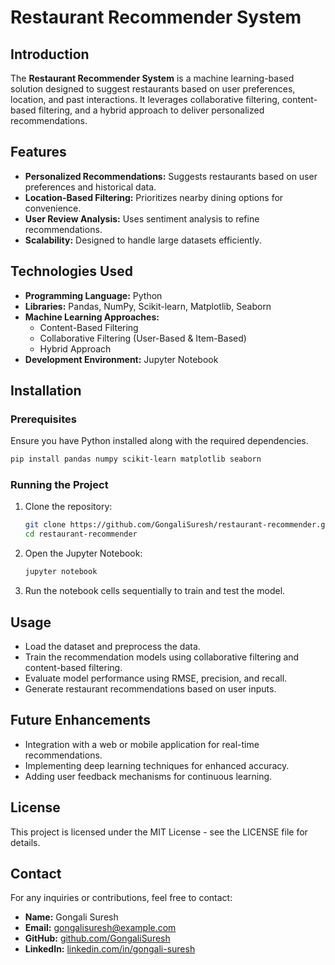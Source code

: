 # Restaurant Recommender System

## Introduction
The **Restaurant Recommender System** is a machine learning-based solution designed to suggest restaurants based on user preferences, location, and past interactions. It leverages collaborative filtering, content-based filtering, and a hybrid approach to deliver personalized recommendations.

## Features
- **Personalized Recommendations:** Suggests restaurants based on user preferences and historical data.
- **Location-Based Filtering:** Prioritizes nearby dining options for convenience.
- **User Review Analysis:** Uses sentiment analysis to refine recommendations.
- **Scalability:** Designed to handle large datasets efficiently.

## Technologies Used
- **Programming Language:** Python
- **Libraries:** Pandas, NumPy, Scikit-learn, Matplotlib, Seaborn
- **Machine Learning Approaches:**
  - Content-Based Filtering
  - Collaborative Filtering (User-Based & Item-Based)
  - Hybrid Approach
- **Development Environment:** Jupyter Notebook

## Installation
### Prerequisites
Ensure you have Python installed along with the required dependencies.

```bash
pip install pandas numpy scikit-learn matplotlib seaborn
```

### Running the Project
1. Clone the repository:
   ```bash
   git clone https://github.com/GongaliSuresh/restaurant-recommender.git
   cd restaurant-recommender
   ```
2. Open the Jupyter Notebook:
   ```bash
   jupyter notebook
   ```
3. Run the notebook cells sequentially to train and test the model.

## Usage
- Load the dataset and preprocess the data.
- Train the recommendation models using collaborative filtering and content-based filtering.
- Evaluate model performance using RMSE, precision, and recall.
- Generate restaurant recommendations based on user inputs.

## Future Enhancements
- Integration with a web or mobile application for real-time recommendations.
- Implementing deep learning techniques for enhanced accuracy.
- Adding user feedback mechanisms for continuous learning.

## License
This project is licensed under the MIT License - see the LICENSE file for details.

## Contact
For any inquiries or contributions, feel free to contact:
- **Name:** Gongali Suresh
- **Email:** [gongalisuresh@example.com](mailto:gongalisuresh@example.com)
- **GitHub:** [github.com/GongaliSuresh](https://github.com/GongaliSuresh)
- **LinkedIn:** [linkedin.com/in/gongali-suresh](https://linkedin.com/in/gongali-suresh)
